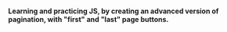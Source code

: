 #### Learning and practicing JS, by creating an advanced version of pagination, with "first" and "last" page buttons. 
